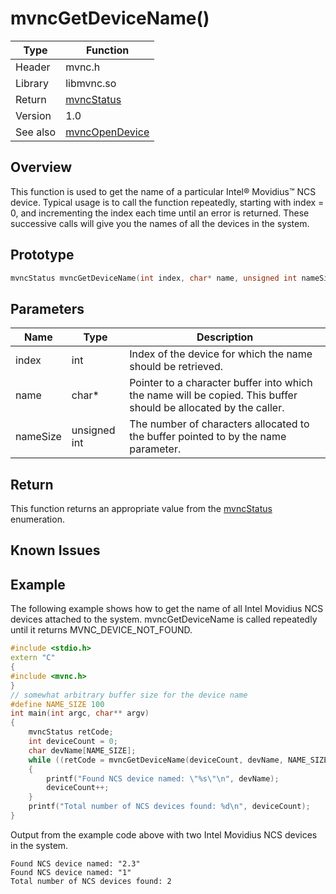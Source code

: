 # mvncGetDeviceName()

Type|Function
------------ | -------------
Header|mvnc.h
Library| libmvnc.so
Return|[mvncStatus](mvncStatus.md)
Version|1.0
See also|[mvncOpenDevice](mvncOpenDevice.md) 

## Overview
This function is used to get the name of a particular Intel® Movidius™ NCS device. Typical usage is to call the function repeatedly, starting with index = 0, and incrementing the index each time until an error is returned. These successive calls will give you the names of all the devices in the system.

## Prototype

```C
mvncStatus mvncGetDeviceName(int index, char* name, unsigned int nameSize);
```
## Parameters

Name|Type|Description
----|----|-----------
index|int|Index of the device for which the name should be retrieved.
name|char\*|Pointer to a character buffer into which the name will be copied. This buffer should be allocated by the caller.
nameSize|unsigned int|The number of characters allocated to the buffer pointed to by the name parameter.

## Return
This function returns an appropriate value from the [mvncStatus](mvncStatus.md) enumeration.

## Known Issues

## Example
The following example shows how to get the name of all Intel Movidius NCS devices attached to the system. mvncGetDeviceName is called repeatedly until it returns MVNC_DEVICE_NOT_FOUND.

```C++
#include <stdio.h>
extern "C" 
{
#include <mvnc.h>
}
// somewhat arbitrary buffer size for the device name
#define NAME_SIZE 100
int main(int argc, char** argv)
{
    mvncStatus retCode;
    int deviceCount = 0;
    char devName[NAME_SIZE];
    while ((retCode = mvncGetDeviceName(deviceCount, devName, NAME_SIZE)) != MVNC_DEVICE_NOT_FOUND)
    {
        printf("Found NCS device named: \"%s\"\n", devName); 
        deviceCount++;
    }
    printf("Total number of NCS devices found: %d\n", deviceCount);
}
```
Output from the example code above with two Intel Movidius NCS devices in the system.

```
Found NCS device named: "2.3"
Found NCS device named: "1"
Total number of NCS devices found: 2
```
